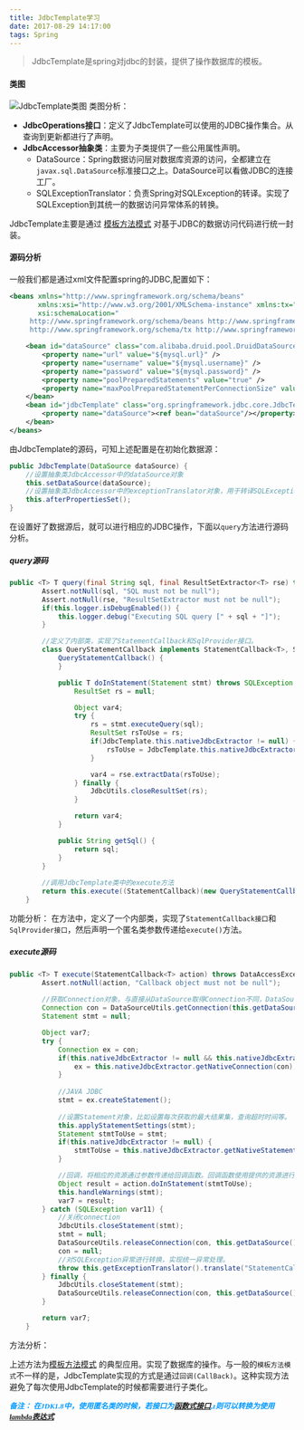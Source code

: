 ```yaml
---
title: JdbcTemplate学习
date: 2017-08-29 14:17:00
tags: Spring
---
```


> JdbcTemplate是spring对jdbc的封装，提供了操作数据库的模板。

#### 类图
![JdbcTemplate类图](http://thumbsnap.com/i/y3SfJjNH.png)
类图分析：
+ **JdbcOperations接口**：定义了JdbcTemplate可以使用的JDBC操作集合。从查询到更新都进行了声明。
+ **JdbcAccessor抽象类**：主要为子类提供了一些公用属性声明。
  + DataSource：Spring数据访问层对数据库资源的访问，全都建立在`javax.sql.DataSource`标准接口之上。DataSource可以看做JDBC的连接工厂。
  + SQLExceptionTranslator：负责Spring对SQLException的转译。实现了SQLException到其统一的数据访问异常体系的转换。
  
<!-- more -->

JdbcTemplate主要是通过 [模板方法模式](http://blog.csdn.net/zhengzhb/article/details/7405608) 对基于JDBC的数据访问代码进行统一封装。

#### 源码分析
一般我们都是通过xml文件配置spring的JDBC,配置如下：

```xml
<beans xmlns="http://www.springframework.org/schema/beans"
       xmlns:xsi="http://www.w3.org/2001/XMLSchema-instance" xmlns:tx="http://www.springframework.org/schema/tx"
       xsi:schemaLocation="
     http://www.springframework.org/schema/beans http://www.springframework.org/schema/beans/spring-beans.xsd
     http://www.springframework.org/schema/tx http://www.springframework.org/schema/tx/spring-tx.xsd">

    <bean id="dataSource" class="com.alibaba.druid.pool.DruidDataSource" init-method="init" destroy-method="close">
        <property name="url" value="${mysql.url}" />
        <property name="username" value="${mysql.username}" />
        <property name="password" value="${mysql.password}" />
        <property name="poolPreparedStatements" value="true" />
        <property name="maxPoolPreparedStatementPerConnectionSize" value="20" />
    </bean>
    <bean id="jdbcTemplate" class="org.springframework.jdbc.core.JdbcTemplate">
        <property name="dataSource"><ref bean="dataSource"/></property>
    </bean>
</beans>
```
由JdbcTemplate的源码，可知上述配置是在初始化数据源：

```java
public JdbcTemplate(DataSource dataSource) {
    //设置抽象类JdbcAccessor中的dataSource对象
    this.setDataSource(dataSource);
    //设置抽象类JdbcAccessor中的exceptionTranslator对象，用于转译SQLException对象，实现统一的数据访问异常处理。
    this.afterPropertiesSet();
}
```
在设置好了数据源后，就可以进行相应的JDBC操作，下面以`query`方法进行源码分析。

##### query源码

```java
public <T> T query(final String sql, final ResultSetExtractor<T> rse) throws DataAccessException {
        Assert.notNull(sql, "SQL must not be null");
        Assert.notNull(rse, "ResultSetExtractor must not be null");
        if(this.logger.isDebugEnabled()) {
            this.logger.debug("Executing SQL query [" + sql + "]");
        }

        //定义了内部类，实现了StatementCallback和SqlProvider接口。
        class QueryStatementCallback implements StatementCallback<T>, SqlProvider {
            QueryStatementCallback() {
            }

            public T doInStatement(Statement stmt) throws SQLException {
                ResultSet rs = null;

                Object var4;
                try {
                    rs = stmt.executeQuery(sql);
                    ResultSet rsToUse = rs;
                    if(JdbcTemplate.this.nativeJdbcExtractor != null) {
                        rsToUse = JdbcTemplate.this.nativeJdbcExtractor.getNativeResultSet(rs);
                    }

                    var4 = rse.extractData(rsToUse);
                } finally {
                    JdbcUtils.closeResultSet(rs);
                }

                return var4;
            }

            public String getSql() {
                return sql;
            }
        }
        
        //调用JdbcTemplate类中的execute方法
        return this.execute((StatementCallback)(new QueryStatementCallback()));
    }
```
功能分析：
在方法中，定义了一个内部类，实现了`StatementCallback接口`和`SqlProvider接口`，然后声明一个匿名类参数传递给`execute()`方法。

##### execute源码

```java
public <T> T execute(StatementCallback<T> action) throws DataAccessException {
        Assert.notNull(action, "Callback object must not be null");
        
        //获取Connection对象。与直接从DataSource取得Connection不同，DataSourceUtils会将取得的Connection绑定到当前线程，以便在使用Spring提供的统一事务抽象层进行事务管理的时候使用。
        Connection con = DataSourceUtils.getConnection(this.getDataSource());
        Statement stmt = null;

        Object var7;
        try {
            Connection ex = con;
            if(this.nativeJdbcExtractor != null && this.nativeJdbcExtractor.isNativeConnectionNecessaryForNativeStatements()) {
                ex = this.nativeJdbcExtractor.getNativeConnection(con);
            }
            
            //JAVA JDBC
            stmt = ex.createStatement();
            
            //设置Statement对象，比如设置每次获取的最大结果集，查询超时时间等。
            this.applyStatementSettings(stmt);
            Statement stmtToUse = stmt;
            if(this.nativeJdbcExtractor != null) {
                stmtToUse = this.nativeJdbcExtractor.getNativeStatement(stmt);
            }

            //回调，将相应的资源通过参数传递给回调函数。回调函数使用提供的资源进行相应的操作。类似于模板方法模式中的抽象方法。
            Object result = action.doInStatement(stmtToUse);
            this.handleWarnings(stmt);
            var7 = result;
        } catch (SQLException var11) {
            //关闭connection
            JdbcUtils.closeStatement(stmt);
            stmt = null;
            DataSourceUtils.releaseConnection(con, this.getDataSource());
            con = null;
            //对SQLException异常进行转换，实现统一异常处理。
            throw this.getExceptionTranslator().translate("StatementCallback", getSql(action), var11);
        } finally {
            JdbcUtils.closeStatement(stmt);
            DataSourceUtils.releaseConnection(con, this.getDataSource());
        }

        return var7;
    }
```
方法分析：

上述方法为[模板方法模式](http://blog.csdn.net/zhengzhb/article/details/7405608) 的典型应用。实现了数据库的操作。与一般的`模板方法模式`不一样的是，JdbcTemplate实现的方式是通过`回调(CallBack)`。这种实现方法避免了每次使用JdbcTemplate的时候都需要进行子类化。

<i><b><font color=#0099ff size=2 face="黑体">备注： 在JDK1.8中，使用匿名类的时候，若接口为[函数式接口](http://www.cnblogs.com/chenpi/p/5890144.html),z则可以转换为使用 [lambda表达式](http://www.importnew.com/16436.html)
</font></b></i>

